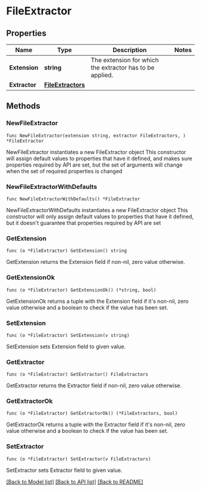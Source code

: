# FileExtractor

## Properties

Name | Type | Description | Notes
------------ | ------------- | ------------- | -------------
**Extension** | **string** | The extension for which the extractor has to be applied. | 
**Extractor** | [**FileExtractors**](FileExtractors.md) |  | 

## Methods

### NewFileExtractor

`func NewFileExtractor(extension string, extractor FileExtractors, ) *FileExtractor`

NewFileExtractor instantiates a new FileExtractor object
This constructor will assign default values to properties that have it defined,
and makes sure properties required by API are set, but the set of arguments
will change when the set of required properties is changed

### NewFileExtractorWithDefaults

`func NewFileExtractorWithDefaults() *FileExtractor`

NewFileExtractorWithDefaults instantiates a new FileExtractor object
This constructor will only assign default values to properties that have it defined,
but it doesn't guarantee that properties required by API are set

### GetExtension

`func (o *FileExtractor) GetExtension() string`

GetExtension returns the Extension field if non-nil, zero value otherwise.

### GetExtensionOk

`func (o *FileExtractor) GetExtensionOk() (*string, bool)`

GetExtensionOk returns a tuple with the Extension field if it's non-nil, zero value otherwise
and a boolean to check if the value has been set.

### SetExtension

`func (o *FileExtractor) SetExtension(v string)`

SetExtension sets Extension field to given value.


### GetExtractor

`func (o *FileExtractor) GetExtractor() FileExtractors`

GetExtractor returns the Extractor field if non-nil, zero value otherwise.

### GetExtractorOk

`func (o *FileExtractor) GetExtractorOk() (*FileExtractors, bool)`

GetExtractorOk returns a tuple with the Extractor field if it's non-nil, zero value otherwise
and a boolean to check if the value has been set.

### SetExtractor

`func (o *FileExtractor) SetExtractor(v FileExtractors)`

SetExtractor sets Extractor field to given value.



[[Back to Model list]](../README.md#documentation-for-models) [[Back to API list]](../README.md#documentation-for-api-endpoints) [[Back to README]](../README.md)


